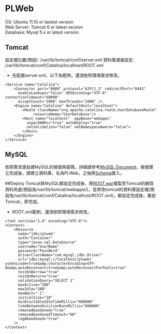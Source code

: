 # PLWeb
OS: Ubuntu 11.10 or lastest version  
Web Server: Tomcat 6 or latest version  
Database: Mysql 5.x or latest version  

## Tomcat  
設定檔位置(預設): /var/lib/tomcat/conf/server.xml
資料庫連接設定: /var/lib/tomcat/conf/Catalina/localhost/ROOT.xml

* 先配置server.xml，以下為範例，還須依照環境需求修改。
```
<Service name="Catalina">
    <Connector port="8009" protocol="AJP/1.3" redirectPort="8443"  
      enableLookups="false" URIEncoding="UTF-8" connectionTimeout="60000"  
      acceptCount="1000" maxThreads="1000" />
    <Engine name="Catalina" defaultHost="localhost">
        <Realm className="org.apache.catalina.realm.UserDatabaseRealm"
             resourceName="UserDatabase"/>
        <Host name="localhost"  appBase="webapps"  
          unpackWARs="true" autoDeploy="true"  
          xmlValidation="false" xmlNamespaceAware="false">
        </Host>
    </Engine>
</Service>
```
## MySQL
依照需求請自建MySQL的帳號與密碼，詳細請參考[MySQL Document](http://dev.mysql.com/doc/)，帳號建立完成後，請建立資料庫，名為PLWeb，之後將[Schema](https://github.com/AbnerLin/PLWeb/blob/master/plweb.sql)匯入。

##Deploy
Tomcat與MySQL都設定完成後，將[ROOT.war](https://github.com/AbnerLin/PLWeb/blob/master/ROOT.war)複製至Tomcat的網頁資料夾處(預設為/var/lib/tomcat/webapps/)，並修改tomcat的資料庫設定檔(預設為/var/lib/tomcat/conf/Catalina/localhost/ROOT.xml)，都設定完成後，重啟Tomcat，即完成。

* ROOT.xml範例，還須依照環境需求修改。
```
<?xml version="1.0" encoding="UTF-8"?>
<Context>
    <Resource
      name="jdbc/plweb"
      auth="Container"
      type="javax.sql.DataSource"
      username="UserName"
      password="PassWord"
      driverClassName="com.mysql.jdbc.Driver"
      url="jdbc:mysql://localhost/plweb?useUnicode=true&amp;characterEncoding=UTF-8&amp;autoReconnect=true&amp;autoReconnectForPools=true"
      testOnBorrow="true"
      testOnReturn="true"
      validationQuery="SELECT 1"
      maxActive="200"
      maxIdle="100"
      maxWait="-1"
      initialSize="10"
      minEvictableIdleTimeMillis="600000"
      timeBetweenEvictionRunsMillis="600000"
      removeAbandoned="true"
      removeAbandonedTimeout="60"
      logAbandoned="true"
    />
</Context>
```
